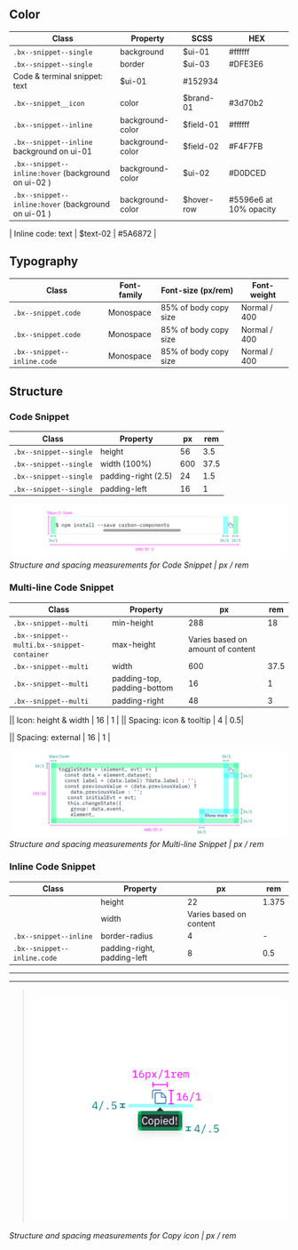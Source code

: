 ## Color

| Class                       | Property        |SCSS       | HEX     |
|-----------------------------|-----------------|-----------|---------|
| `.bx--snippet--single`      | background      | $ui-01    | #ffffff |
| `.bx--snippet--single`      | border          | $ui-03    | #DFE3E6 |  
| Code & terminal snippet: text           | $ui-01    | #152934 |
| `.bx--snippet__icon`        | color           | $brand-01 | #3d70b2 |
| `.bx--snippet--inline`      | background-color | $field-01| #ffffff |
| `.bx--snippet--inline` background on ui-01 | background-color    | $field-02  | #F4F7FB |
| `.bx--snippet--inline:hover` (background on ui-02 ) | background-color | $ui-02   | #D0DCED |
| `.bx--snippet--inline:hover` (background on ui-01 ) | background-color | $hover-row  | #5596e6 at 10% opacity|

| Inline code: text           | $text-02   | #5A6872 |


## Typography

| Class | Font-family | Font-size (px/rem) | Font-weight  |
|----------|-------------|--------------------|--------------|
| `.bx--snippet.code`| Monospace | 85% of body copy size |Normal / 400 |
| `.bx--snippet.code`| Monospace | 85% of body copy size | Normal / 400 |
| `.bx--snippet--inline.code`  | Monospace   | 85% of body copy size | Normal / 400 |

## Structure


### Code Snippet

| Class                  | Property           | px  | rem  |
|------------------------|--------------------|-----|------|
| `.bx--snippet--single` | height             | 56  | 3.5  |
| `.bx--snippet--single` | width (100%)       | 600 | 37.5 |
| `.bx--snippet--single` | padding-right (2.5)| 24  | 1.5  |
| `.bx--snippet--single` | padding-left       | 16  | 1    |

<!-- Not done with spacing but with positioning
|| Spacing: icon & tooltip | 4 | 0.5| -->

![](images/code-snippet-style-1.png)
_Structure and spacing measurements for Code Snippet | px / rem_


### Multi-line Code Snippet

| Class                | Property          | px  | rem  |
|----------------------|-------------------|-----|-------|
| `.bx--snippet--multi`| min-height        | 288 | 18    |
| `.bx--snippet--multi.bx--snippet-container`| max-height   | Varies based on amount of content |     |
| `.bx--snippet--multi`| width             | 600 | 37.5    |
| `.bx--snippet--multi`| padding-top, padding-bottom | 16  | 1     |
| `.bx--snippet--multi`| padding-right     | 48  | 3       |


|| Icon: height & width      | 16  | 1   |
|| Spacing: icon & tooltip | 4 | 0.5|

|| Spacing: external | 16  | 1     |

![](images/code-snippet-style-2.png)
_Structure and spacing measurements for Multi-line Snippet | px / rem_



### Inline Code Snippet

| Class          | Property          | px  | rem  |
|----------------|-------------------|-----|-------|
|| height             | 22 | 1.375 |
|| width | Varies based on content |  |
|`.bx--snippet--inline`| border-radius | 4 | - |
|`.bx--snippet--inline.code`| padding-right, padding-left | 8 | 0.5 |





---
***
> 
![](images/code-snippet-style-3.png)

_Structure and spacing measurements for Copy icon | px / rem_
